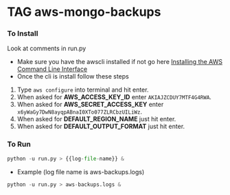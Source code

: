 # TAG aws-mongo-backups

### To Install
Look at comments in run.py
* Make sure you have the awscli installed if not go here [Installing the AWS Command Line Interface]
* Once the cli is install follow these steps
1. Type `aws configure` into terminal and hit enter.
2. When asked for **AWS_ACCESS_KEY_ID** enter `AKIAJZCDUY7MTF4G4RWA`.
3. When asked for **AWS_SECRET_ACCESS_KEY** enter `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`.
4. When asked for **DEFAULT_REGION_NAME** just hit enter.
5. When asked for **DEFAULT_OUTPUT_FORMAT** just hit enter.

### To Run
```python
python -u run.py > {{log-file-name}} &
```
* Example (log file name is aws-backups.logs)
```python
python -u run.py > aws-backups.logs &
```

[Installing the AWS Command Line Interface]: http://docs.aws.amazon.com/cli/latest/userguide/installing.html
